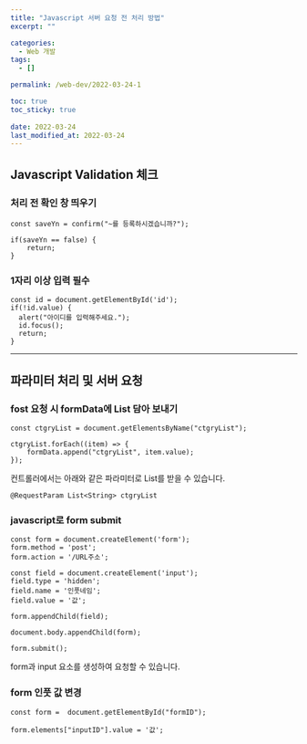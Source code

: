 ```yaml
---
title: "Javascript 서버 요청 전 처리 방법"
excerpt: ""

categories:
  - Web 개발
tags:
  - []

permalink: /web-dev/2022-03-24-1

toc: true
toc_sticky: true
 
date: 2022-03-24
last_modified_at: 2022-03-24
---
```


## Javascript Validation 체크

### 처리 전 확인 창 띄우기
```
const saveYn = confirm("~를 등록하시겠습니까?");

if(saveYn == false) {
    return;
}
```

### 1자리 이상 입력 필수
```
const id = document.getElementById('id');
if(!id.value) {
  alert("아이디를 입력해주세요.");
  id.focus();
  return;
}
```

---

## 파라미터 처리 및 서버 요청

### fost 요청 시 formData에 List 담아 보내기
```
const ctgryList = document.getElementsByName("ctgryList");

ctgryList.forEach((item) => {
    formData.append("ctgryList", item.value);
});
```
컨트롤러에서는 아래와 같은 파라미터로 List를 받을 수 있습니다.
```
@RequestParam List<String> ctgryList
```

### javascript로 form submit
```
const form = document.createElement('form');
form.method = 'post';
form.action = '/URL주소';

const field = document.createElement('input');
field.type = 'hidden';
field.name = '인풋네임';
field.value = '값';

form.appendChild(field);

document.body.appendChild(form);

form.submit();
```
form과 input 요소를 생성하여 요청할 수 있습니다.

### form 인풋 값 변경
```
const form =  document.getElementById("formID");
			
form.elements["inputID"].value = '값';
```
